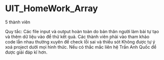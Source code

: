 # UIT_HomeWork_Array
5 thành viên

Quy tắc:
  Các file input và output hoàn toàn do bản thân người làm bài tự tạo và thêm dữ liệu vào để thử kết quả.
  Các thành viên phải vào tham khảo code lẫn nhau thường xuyên để check lỗi sai và thiếu sót
  Không được tự ý xoá project dưới mọi hình thức.
  Nếu có thắc mắc liên hệ Trần Anh Quốc để được giải đáp kĩ hơn.
